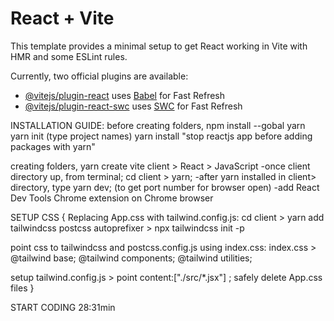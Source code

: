 # React + Vite

This template provides a minimal setup to get React working in Vite with HMR and some ESLint rules.

Currently, two official plugins are available:

- [@vitejs/plugin-react](https://github.com/vitejs/vite-plugin-react/blob/main/packages/plugin-react/README.md) uses [Babel](https://babeljs.io/) for Fast Refresh
- [@vitejs/plugin-react-swc](https://github.com/vitejs/vite-plugin-react-swc) uses [SWC](https://swc.rs/) for Fast Refresh

INSTALLATION GUIDE: before creating folders, 
npm install --gobal yarn 
yarn init (type project names) yarn 
install "stop reactjs app before adding packages with yarn"

creating folders, 
yarn create vite client > React > JavaScript -once client directory up, from terminal;
cd client > yarn;
 -after yarn installed in client> directory, type yarn dev;
 (to get port number for browser open) -add React Dev Tools Chrome extension on Chrome browser

SETUP CSS {
Replacing App.css with tailwind.config.js:
cd client > yarn add tailwindcss postcss autoprefixer > npx tailwindcss init -p

point css to tailwindcss and postcss.config.js using index.css:
index.css > @tailwind base; @tailwind components; @tailwind utilities;

setup tailwind.config.js > point content:["./src/*.jsx"] ;
safely delete App.css files
}

START CODING 28:31min
